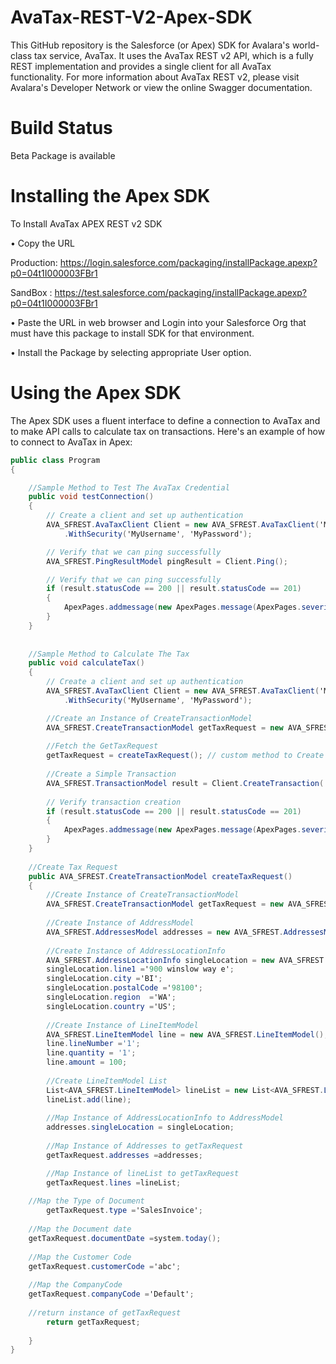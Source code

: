 # AvaTax-REST-V2-Apex-SDK

This GitHub repository is the Salesforce (or Apex) SDK for Avalara's world-class tax service, AvaTax. It uses the AvaTax REST v2 API, which is a fully REST implementation and provides a single client for all AvaTax functionality. For more information about AvaTax REST v2, please visit Avalara's Developer Network or view the online Swagger documentation.

# Build Status

Beta Package is available

# Installing the Apex SDK

To Install AvaTax APEX REST v2 SDK 

• Copy the URL 

Production: https://login.salesforce.com/packaging/installPackage.apexp?p0=04t1I000003FBr1

SandBox : https://test.salesforce.com/packaging/installPackage.apexp?p0=04t1I000003FBr1

• Paste the URL in web browser and Login into your Salesforce Org that must have this package to install SDK for that environment.

• Install the Package by selecting appropriate User option. 


# Using the Apex SDK

The Apex SDK uses a fluent interface to define a connection to AvaTax and to make API calls to calculate tax on transactions. Here's an example of how to connect to AvaTax in Apex:

```csharp
public class Program
{

    //Sample Method to Test The AvaTax Credential
    public void testConnection()
    {
        // Create a client and set up authentication
        AVA_SFREST.AvaTaxClient Client = new AVA_SFREST.AvaTaxClient('MyTestApp', '1.0', AVA_SFREST.Environment.MachineName, AVA_SFREST.AvaTaxEnvironment.Sandbox)
            .WithSecurity('MyUsername', 'MyPassword');

        // Verify that we can ping successfully
        AVA_SFREST.PingResultModel pingResult = Client.Ping();

        // Verify that we can ping successfully
        if (result.statusCode == 200 || result.statusCode == 201)
        {
            ApexPages.addmessage(new ApexPages.message(ApexPages.severity.SUCCESS, 'Connected to AvaTax'));
        }
    }
    
    
    //Sample Method to Calculate The Tax
    public void calculateTax()
    {
        // Create a client and set up authentication
        AVA_SFREST.AvaTaxClient Client = new AVA_SFREST.AvaTaxClient('MyTestApp', '1.0', AVA_SFREST.Environment.MachineName, AVA_SFREST.AvaTaxEnvironment.Sandbox)
            .WithSecurity('MyUsername', 'MyPassword');

        //Create an Instance of CreateTransactionModel
        AVA_SFREST.CreateTransactionModel getTaxRequest = new AVA_SFREST.CreateTransactionModel();
        
        //Fetch the GetTaxRequest
        getTaxRequest = createTaxRequest(); // custom method to Create Tax Request
       
        //Create a Simple Transaction
        AVA_SFREST.TransactionModel result = Client.CreateTransaction('Addresses',getTaxRequest);
      
        // Verify transaction creation 
        if (result.statusCode == 200 || result.statusCode == 201)
        {
            ApexPages.addmessage(new ApexPages.message(ApexPages.severity.SUCCESS, 'Transaction Created in AvaTax'));
        }
    }
    
    //Create Tax Request 
    public AVA_SFREST.CreateTransactionModel createTaxRequest()
    {
        //Create Instance of CreateTransactionModel
        AVA_SFREST.CreateTransactionModel getTaxRequest = new AVA_SFREST.CreateTransactionModel();
        
        //Create Instance of AddressModel
        AVA_SFREST.AddressesModel addresses = new AVA_SFREST.AddressesModel();
		
        //Create Instance of AddressLocationInfo
        AVA_SFREST.AddressLocationInfo singleLocation = new AVA_SFREST.AddressLocationInfo();
        singleLocation.line1 ='900 winslow way e';
        singleLocation.city ='BI';
        singleLocation.postalCode ='98100';
        singleLocation.region  ='WA';
        singleLocation.country ='US';
            
        //Create Instance of LineItemModel
        AVA_SFREST.LineItemModel line = new AVA_SFREST.LineItemModel();
        line.lineNumber ='1';    
        line.quantity = '1';
        line.amount = 100;
        
        //Create LineItemModel List
        List<AVA_SFREST.LineItemModel> lineList = new List<AVA_SFREST.LineItemModel>();
        lineList.add(line);   
        
        //Map Instance of AddressLocationInfo to AddressModel
        addresses.singleLocation = singleLocation;
        
        //Map Instance of Addresses to getTaxRequest
        getTaxRequest.addresses =addresses;

        //Map Instance of lineList to getTaxRequest
        getTaxRequest.lines =lineList;
        
	//Map the Type of Document
        getTaxRequest.type ='SalesInvoice';
        
	//Map the Document date
	getTaxRequest.documentDate =system.today();
	
	//Map the Customer Code
	getTaxRequest.customerCode ='abc';
        
	//Map the CompanyCode
	getTaxRequest.companyCode ='Default';
        
	//return instance of getTaxRequest
        return getTaxRequest;
	
    }
}
```
